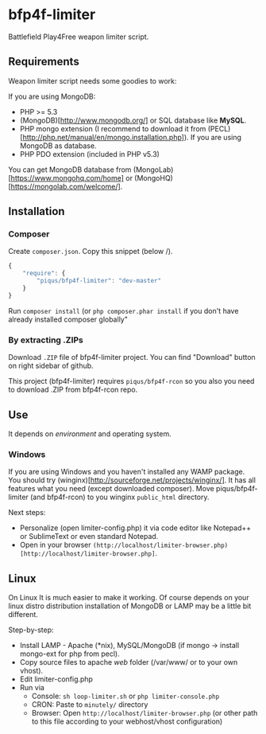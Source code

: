 bfp4f-limiter
=============

Battlefield Play4Free weapon limiter script.

## Requirements ##

Weapon limiter script needs some goodies to work:

If you are using MongoDB:

* PHP >= 5.3
* (MongoDB)[http://www.mongodb.org/] or SQL database like **MySQL**.
* PHP mongo extension (I recommend to download it from (PECL)[http://php.net/manual/en/mongo.installation.php]). If you are using MongoDB as database.
* PHP PDO extension (included in PHP v5.3)

You can get MongoDB database from (MongoLab)[https://www.mongohq.com/home] or (MongoHQ)[https://mongolab.com/welcome/]. 

## Installation ##

### Composer ###

Create `composer.json`. Copy this snippet (below \/). 

```js
{
	"require": {
		"piqus/bfp4f-limiter": "dev-master"
	}
}
```

Run `composer install` (or `php composer.phar install` if you don't have already installed composer globally"

### By extracting .ZIPs ###

Download `.ZIP` file of bfp4f-limiter project. You can find "Download" button on right sidebar of github.

This project (bfp4f-limiter) requires `piqus/bfp4f-rcon` so you also you need to download .ZIP from bfp4f-rcon repo.

## Use ##

It depends on *environment* and operating system.

### Windows ###

If you are using Windows and you haven't installed any WAMP package. You should try (winginx)[http://sourceforge.net/projects/winginx/]. It has all features what you need (except downloaded composer). Move piqus/bfp4f-limiter (and bfp4f-rcon) to you winginx `public_html` directory. 

Next steps:

* Personalize (open limiter-config.php) it via code editor like Notepad++ or SublimeText or even standard Notepad. 
* Open in your browser `(http://localhost/limiter-browser.php)[http://localhost/limiter-browser.php]`.

## Linux ##

On Linux It is much easier to make it working. 
Of course depends on your linux distro distribution installation of MongoDB or LAMP may be a little bit different. 

Step-by-step:

* Install LAMP - Apache (*nix), MySQL/MongoDB (if mongo -> install mongo-ext for php from pecl).
* Copy source files to apache *web* folder (/var/www/ or to your own vhost).
* Edit limiter-config.php
* Run via
	* Console: `sh loop-limiter.sh` or `php limiter-console.php`
	* CRON: Paste to `minutely/` directory
	* Browser: Open `http://localhost/limiter-browser.php` (or other path to this file according to your webhost/vhost configuration)

